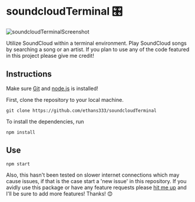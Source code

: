 # soundcloudTerminal 🎛️

![soundcloudTerminalScreenshot](CAPTURE.gif)

Utilize SoundCloud within a terminal environment. Play SoundCloud songs by searching a song or an artist. If you plan to use any of the code featured in this project please give me credit!

## Instructions

Make sure [Git](https://git-scm.com/) and [node.js](https://nodejs.org/en/download/) is installed!

First, clone the repository to your local machine.

```
git clone https://github.com/ethans333/soundcloudTerminal
```

To install the dependencies, run

```
npm install
```

## Use

```
npm start
```

Also, this hasn't been tested on slower internet connections which may cause issues, if that is the case start a 'new issue' in this repository. If you avidly use this package or have any feature requests please [hit me up](https://www.instagram.com/ethanspams.__/) and I'll be sure to add more features! Thanks! :blush:
